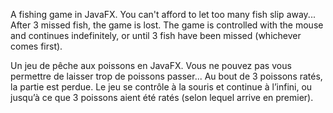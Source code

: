 A fishing game in JavaFX. You can't afford to let too many fish slip away... After 3 missed fish, the game is lost.
The game is controlled with the mouse and continues indefinitely, or until 3 fish have been missed (whichever comes first).

Un jeu de pêche aux poissons en JavaFX. Vous ne pouvez pas vous permettre de laisser trop de poissons passer... Au bout de 3 poissons ratés, la partie est perdue.
Le jeu se contrôle à la souris et continue à l’infini, ou jusqu’à ce que 3 poissons aient été ratés (selon lequel arrive en premier).
